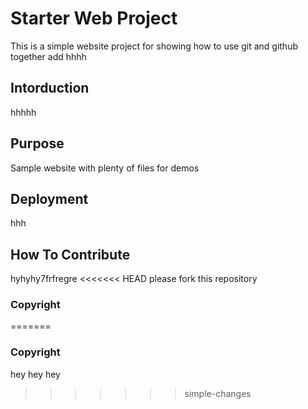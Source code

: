 # Starter Web Project

This is a simple website project for showing how to use git and github together
add hhhh

## Intorduction
hhhhh

## Purpose
Sample website with plenty of files for demos

## Deployment
hhh

## How To Contribute
hyhyhy7frfregre
<<<<<<< HEAD
please fork this repository

### Copyright
=======

### Copyright 
hey hey hey
>>>>>>> simple-changes
